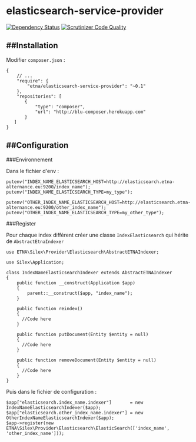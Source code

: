 elasticsearch-service-provider
==============================

[![Dependency Status](https://www.versioneye.com/user/projects/53dde6e68e78abc191000030/badge.svg)](https://www.versioneye.com/user/projects/53dde6e68e78abc191000030)
[![Scrutinizer Code Quality](https://scrutinizer-ci.com/g/etna-alternance/composer-elasticsearch-service-provider/badges/quality-score.png?b=master)](https://scrutinizer-ci.com/g/etna-alternance/composer-elasticsearch-service-provider/?branch=master)

##Installation
------------

Modifier `composer.json` :

```
{
    // ...
    "require": {
        "etna/elasticsearch-service-provider": "~0.1"
    },
    "repositories": [
       {
           "type": "composer",
           "url": "http://blu-composer.herokuapp.com"
       }
   ]
}
```
##Configuration
-------------

###Environnement

Dans le fichier d'env :

```
putenv("INDEX_NAME_ELASTICSEARCH_HOST=http://elasticsearch.etna-alternance.eu:9200/index_name");
putenv("INDEX_NAME_ELASTICSEARCH_TYPE=my_type");

putenv("OTHER_INDEX_NAME_ELASTICSEARCH_HOST=http://elasticsearch.etna-alternance.eu:9200/other_index_name");
putenv("OTHER_INDEX_NAME_ELASTICSEARCH_TYPE=my_other_type");
```

###Register

Pour chaque index différent créer une classe `IndexElasticsearch` qui hérite de `AbstractEtnaIndexer`

```
use ETNA\Silex\Provider\Elasticsearch\AbstractETNAIndexer;

use Silex\Application;

class IndexNameElasticsearchIndexer extends AbstractETNAIndexer
{
    public function __construct(Application $app)
    {
        parent::__construct($app, "index_name");
    }

    public function reindex()
    {
      //Code here
    }

    public function putDocument(Entity $entity = null)
    {
      //Code here
    }

    public function removeDocument(Entity $entity = null)
    {
      //Code here
    }
}
```

Puis dans le fichier de configuration :

```
$app["elasticsearch.index_name.indexer"]       = new IndexNameElasticsearchIndexer($app);
$app["elasticsearch.other_index_name.indexer"] = new OtherIndexNameElasticsearchIndexer($app);
$app->register(new ETNA\Silex\Provider\Elasticsearch\ElasticSearch(['index_name', 'other_index_name']));
```
